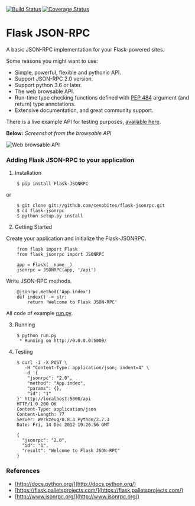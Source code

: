 [![Build Status](https://travis-ci.org/cenobites/flask-jsonrpc.svg?branch=master)](https://travis-ci.org/cenobites/flask-jsonrpc)
[![Coverage Status](https://coveralls.io/repos/github/cenobites/flask-jsonrpc/badge.svg?branch=master)](https://coveralls.io/github/cenobites/flask-jsonrpc?branch=master)

# Flask JSON-RPC

A basic JSON-RPC implementation for your Flask-powered sites.

Some reasons you might want to use:

* Simple, powerful, flexible and pythonic API.
* Support JSON-RPC 2.0 version.
* Support python 3.6 or later.
* The web browsable API.
* Run-time type checking functions defined with [PEP 484](https://www.python.org/dev/peps/pep-0484/) argument (and return) type annotations.
* Extensive documentation, and great community support.

There is a live example API for testing purposes, [available here](http://flask-jsonrpc.herokuapp.com/api/browse).

**Below:** *Screenshot from the browsable API*

![Web browsable API](https://f.cloud.github.com/assets/298350/1575590/203c595a-5150-11e3-99a0-4a6fd9bcbe52.png "Web browsable API")

### Adding Flask JSON-RPC to your application

1. Installation

```
    $ pip install Flask-JSONRPC
```

or

```
    $ git clone git://github.com/cenobites/flask-jsonrpc.git
    $ cd flask-jsonrpc
    $ python setup.py install
```


2. Getting Started

Create your application and initialize the Flask-JSONRPC.

```
    from flask import Flask
    from flask_jsonrpc import JSONRPC

    app = Flask(__name__)
    jsonrpc = JSONRPC(app, '/api')
```

Write JSON-RPC methods.

```
    @jsonrpc.method('App.index')
    def index() -> str:
        return 'Welcome to Flask JSON-RPC'
```

All code of example [run.py](https://github.com/cenobites/flask-jsonrpc/blob/master/run.py).


3. Running

```
    $ python run.py
     * Running on http://0.0.0.0:5000/
```

4. Testing

```
    $ curl -i -X POST \
       -H "Content-Type: application/json; indent=4" \
       -d '{
        "jsonrpc": "2.0",
        "method": "App.index",
        "params": {},
        "id": "1"
    }' http://localhost:5000/api
    HTTP/1.0 200 OK
    Content-Type: application/json
    Content-Length: 77
    Server: Werkzeug/0.8.3 Python/2.7.3
    Date: Fri, 14 Dec 2012 19:26:56 GMT

    {
      "jsonrpc": "2.0",
      "id": "1",
      "result": "Welcome to Flask JSON-RPC"
    }
```


### References

* [http://docs.python.org/](http://docs.python.org/)
* [https://flask.palletsprojects.com/](https://flask.palletsprojects.com/)
* [http://www.jsonrpc.org/](http://www.jsonrpc.org/)
